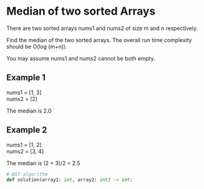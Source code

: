 # Median of two sorted Arrays

There are two sorted arrays nums1 and nums2 of size m and n respectively.

Find the median of the two sorted arrays. The overall run time complexity should be O(log (m+n)).

You may assume nums1 and nums2 cannot be both empty.

## Example 1

nums1 = [1, 3] \
nums2 = [2]

The median is 2.0

## Example 2

nums1 = [1, 2] \
nums2 = [3, 4]

The median is (2 + 3)/2 = 2.5

```python
# BST algorithm
def solution(array1: int, array2: int) -> int:

```